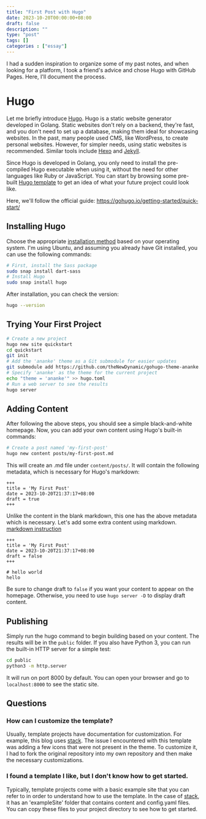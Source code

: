 ```yaml
---
title: "First Post with Hugo"
date: 2023-10-20T00:00:00+08:00
draft: false
description: ""
type: "post"
tags: []
categories : ["essay"]
---
```


I had a sudden inspiration to organize some of my past notes, and when looking for a platform, I took a friend's advice and chose Hugo with GitHub Pages. Here, I'll document the process.

# Hugo
Let me briefly introduce [Hugo](https://gohugo.io/). Hugo is a static website generator developed in Golang. Static websites don't rely on a backend, they're fast, and you don't need to set up a database, making them ideal for showcasing websites. In the past, many people used CMS, like WordPress, to create personal websites. However, for simpler needs, using static websites is recommended. Similar tools include [Hexo](https://hexo.io/) and [Jekyll](https://jekyllrb.com/).

Since Hugo is developed in Golang, you only need to install the pre-compiled Hugo executable when using it, without the need for other languages like Ruby or JavaScript. You can start by browsing some pre-built [Hugo template](https://themes.gohugo.io/tags/blog) to get an idea of what your future project could look like.


Here, we'll follow the official guide: https://gohugo.io/getting-started/quick-start/

## Installing Hugo
Choose the appropriate [installation method](https://gohugo.io/installation/) based on your operating system. I'm using Ubuntu, and assuming you already have Git installed, you can use the following commands:

```bash
# First, install the Sass package
sudo snap install dart-sass
# Install Hugo
sudo snap install hugo
```
After installation, you can check the version:


```bash
hugo --version
```
## Trying Your First Project
```bash
# Create a new project
hugo new site quickstart
cd quickstart
git init
# Add the 'ananke' theme as a Git submodule for easier updates
git submodule add https://github.com/theNewDynamic/gohugo-theme-ananke.git themes/ananke
# Specify 'ananke' as the theme for the current project
echo "theme = 'ananke'" >> hugo.toml
# Run a web server to see the results
hugo server
```
## Adding Content
After following the above steps, you should see a simple black-and-white homepage. Now, you can add your own content using Hugo's built-in commands:

```bash 
# Create a post named 'my-first-post'
hugo new content posts/my-first-post.md
```
This will create an .md file under `content/posts/`. It will contain the following metadata, which is necessary for Hugo's markdown:

```
+++
title = 'My First Post'
date = 2023-10-20T21:37:17+08:00
draft = true
+++
```
Unlike the content in the blank markdown, this one has the above metadata which is necessary. Let's add some extra content using markdown. [markdown instruction](https://www.markdownguide.org/getting-started/)

```
+++
title = 'My First Post'
date = 2023-10-20T21:37:17+08:00
draft = false
+++

# hello world
hello
```
Be sure to change draft to `false` if you want your content to appear on the homepage. Otherwise, you need to use `hugo server -D` to display draft content.

## Publishing
Simply run the hugo command to begin building based on your content. The results will be in the `public` folder. If you also have Python 3, you can run the built-in HTTP server for a simple test:

```bash
cd public
python3 -m http.server
```
It will run on port 8000 by default. You can open your browser and go to `localhost:8000` to see the static site.

## Questions
### How can I customize the template?
Usually, template projects have documentation for customization. For example, this blog uses [stack](https://github.com/CaiJimmy/hugo-theme-stack). The issue I encountered with this template was adding a few icons that were not present in the theme. To customize it, I had to fork the original repository into my own repository and then make the necessary customizations.

### I found a template I like, but I don't know how to get started.
Typically, template projects come with a basic example site that you can refer to in order to understand how to use the template. In the case of [stack](https://github.com/CaiJimmy/hugo-theme-stack), it has an 'exampleSite' folder that contains content and config.yaml files. You can copy these files to your project directory to see how to get started.